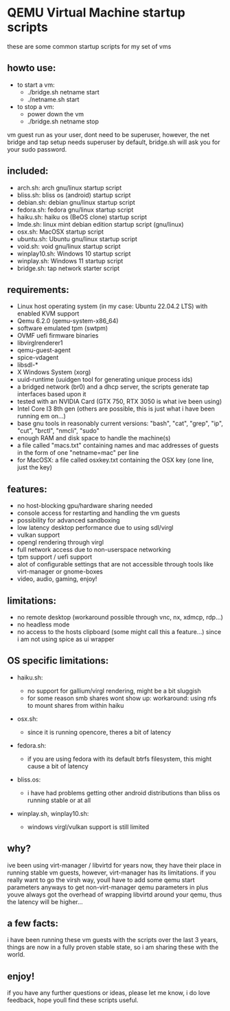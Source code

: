 # QEMU Virtual Machine startup scripts

these are some common startup scripts for my set of vms

## howto use:
- to start a vm:
    - ./bridge.sh netname start
    - ./netname.sh start
- to stop a vm:
    - power down the vm
    - ./bridge.sh netname stop

vm guest run as your user, dont need to be superuser, however, the net bridge and tap setup needs superuser by default, bridge.sh will ask you for your sudo password.

## included:

- arch.sh: arch gnu/linux startup script
- bliss.sh: bliss os (android) startup script
- debian.sh: debian gnu/linux startup script
- fedora.sh: fedora gnu/linux startup script
- haiku.sh: haiku os (BeOS clone) startup script
- lmde.sh: linux mint debian edition startup script (gnu/linux)
- osx.sh: MacOSX startup script
- ubuntu.sh: Ubuntu gnu/linux startup script
- void.sh: void gnu/linux startup script
- winplay10.sh: Windows 10 startup script
- winplay.sh: Windows 11 startup script
- bridge.sh: tap network starter script

## requirements:

- Linux host operating system (in my case: Ubuntu 22.04.2 LTS) with enabled KVM support
- Qemu 6.2.0 (qemu-system-x86_64)
- software emulated tpm (swtpm)
- OVMF uefi firmware binaries
- libvirglrenderer1
- qemu-guest-agent
- spice-vdagent
- libsdl-*
- X Windows System (xorg)
- uuid-runtime (uuidgen tool for generating unique process ids)
- a bridged network (br0) and a dhcp server, the scripts generate tap interfaces based upon it
- tested with an NVIDIA Card (GTX 750, RTX 3050 is what ive been using)
- Intel Core I3 8th gen (others are possible, this is just what i have been running em on...)
- base gnu tools in reasonably current versions: "bash", "cat", "grep", "ip", "cut", "brctl", "nmcli", "sudo"
- enough RAM and disk space to handle the machine(s)
- a file called "macs.txt" containing names and mac addresses of guests in the form of one "netname=mac" per line
- for MacOSX: a file called osxkey.txt containing the OSX key (one line, just the key)

## features:

- no host-blocking gpu/hardware sharing needed
- console access for restarting and handling the vm guests
- possibility for advanced sandboxing
- low latency desktop performance due to using sdl/virgl
- vulkan support
- opengl rendering through virgl
- full network access due to non-userspace networking
- tpm support / uefi support
- alot of configurable settings that are not accessible through tools like virt-manager or gnome-boxes
- video, audio, gaming, enjoy!

## limitations:

- no remote desktop (workaround possible through vnc, nx, xdmcp, rdp...)
- no headless mode
- no access to the hosts clipboard (some might call this a feature...) since i am not using spice as ui wrapper

## OS specific limitations:

- haiku.sh:
    - no support for gallium/virgl rendering, might be a bit sluggish
    - for some reason smb shares wont show up:
        workaround: using nfs to mount shares from within haiku

- osx.sh:
    - since it is running opencore, theres a bit of latency

- fedora.sh:
    - if you are using fedora with its default btrfs filesystem, this might cause a bit of latency

- bliss.os:
    - i have had problems getting other android distributions than bliss os running stable or at all
    
- winplay.sh, winplay10.sh:
    - windows virgl/vulkan support is still limited

## why?

ive been using virt-manager / libvirtd for years now, they have their place in running stable vm guests,
however, virt-manager has its limitations. if you really want to go the virsh way, youll have to 
add some qemu start parameters anyways to get non-virt-manager qemu parameters in plus youve always
got the overhead of wrapping libvirtd around your qemu, thus the latency will be higher...

## a few facts:

i have been running these vm guests with the scripts over the last 3 years, things are now in a fully
proven stable state, so i am sharing these with the world.

## enjoy!

if you have any further questions or ideas, please let me know, i do love feedback, hope youll find
these scripts useful.
